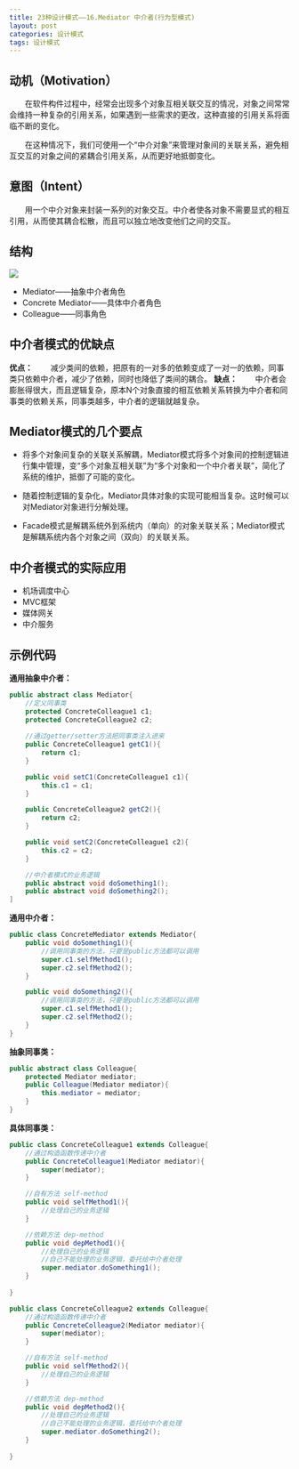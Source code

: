 ```yaml
---
title: 23种设计模式——16.Mediator 中介者(行为型模式)
layout: post
categories: 设计模式
tags: 设计模式
---
```

## 动机（Motivation）
&emsp;&emsp;在软件构件过程中，经常会出现多个对象互相关联交互的情况，对象之间常常会维持一种复杂的引用关系，如果遇到一些需求的更改，这种直接的引用关系将面临不断的变化。

&emsp;&emsp;在这种情况下，我们可使用一个“中介对象”来管理对象间的关联关系，避免相互交互的对象之间的紧耦合引用关系，从而更好地抵御变化。

## 意图（Intent）
&emsp;&emsp;用一个中介对象来封装一系列的对象交互。中介者使各对象不需要显式的相互引用，从而使其耦合松散，而且可以独立地改变他们之间的交互。

## 结构
![](https://i.imgur.com/QmFvk98.jpg)
- Mediator——抽象中介者角色
- Concrete Mediator——具体中介者角色
- Colleague——同事角色

## 中介者模式的优缺点
**优点：**
&emsp;&emsp;减少类间的依赖，把原有的一对多的依赖变成了一对一的依赖，同事类只依赖中介者，减少了依赖，同时也降低了类间的耦合。
**缺点：**
&emsp;&emsp;中介者会膨胀得很大，而且逻辑复杂，原本N个对象直接的相互依赖关系转换为中介者和同事类的依赖关系，同事类越多，中介者的逻辑就越复杂。
## Mediator模式的几个要点

- 将多个对象间复杂的关联关系解耦，Mediator模式将多个对象间的控制逻辑进行集中管理，变“多个对象互相关联”为“多个对象和一个中介者关联”，简化了系统的维护，抵御了可能的变化。

- 随着控制逻辑的复杂化，Mediator具体对象的实现可能相当复杂。这时候可以对Mediator对象进行分解处理。

- Facade模式是解耦系统外到系统内（单向）的对象关联关系；Mediator模式是解耦系统内各个对象之间（双向）的关联关系。

## 中介者模式的实际应用
- 机场调度中心
- MVC框架
- 媒体网关
- 中介服务

## 示例代码
**通用抽象中介者：**
```java
public abstract class Mediator{
	//定义同事类
	protected ConcreteColleague1 c1;
	protected ConcreteColleague2 c2;
	
	//通过getter/setter方法把同事类注入进来
	public ConcreteColleague1 getC1(){
		return c1;
	}

	public void setC1(ConcreteColleague1 c1){
		this.c1 = c1;
	}

	public ConcreteColleague2 getC2(){
		return c2;
	}

	public void setC2(ConcreteColleague1 c2){
		this.c2 = c2;
	}

	//中介者模式的业务逻辑
	public abstract void doSomething1();
	public abstract void doSomething2();
]
```
**通用中介者：**
```java
public class ConcreteMediator extends Mediator{
	public void doSomething1(){
		//调用同事类的方法，只要是public方法都可以调用
		super.c1.selfMethod1();
		super.c2.selfMethod2();
	}

	public void doSomething2(){
		//调用同事类的方法，只要是public方法都可以调用
		super.c1.selfMethod1();
		super.c2.selfMethod2();
	}
}
```
**抽象同事类：**
```java
public abstract class Colleague{
	protected Mediator mediator;
	public Colleague(Mediator mediator){
		this.mediator = mediator;
	}
}

```
**具体同事类：**
```java
public class ConcreteColleague1 extends Colleague{
	//通过构造函数传递中介者
	public ConcreteColleague1(Mediator mediator){
		super(mediator);
	}

	//自有方法 self-method
	public void selfMethod1(){
		//处理自己的业务逻辑
	}

	//依赖方法 dep-method
	public void depMethod1(){
		//处理自己的业务逻辑
		//自己不能处理的业务逻辑，委托给中介者处理
		super.mediator.doSomething1();
	}
	
}

public class ConcreteColleague2 extends Colleague{
	//通过构造函数传递中介者
	public ConcreteColleague2(Mediator mediator){
		super(mediator);
	}

	//自有方法 self-method
	public void selfMethod2(){
		//处理自己的业务逻辑
	}

	//依赖方法 dep-method
	public void depMethod2(){
		//处理自己的业务逻辑
		//自己不能处理的业务逻辑，委托给中介者处理
		super.mediator.doSomething2();
	}
	
}
```